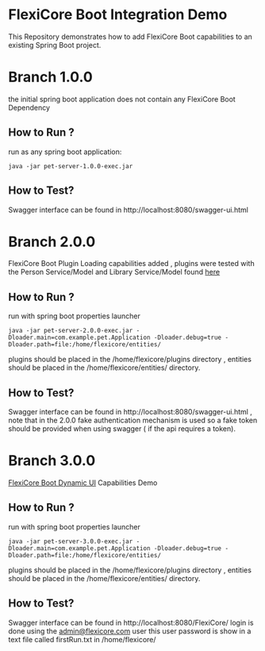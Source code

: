 # FlexiCore Boot Integration Demo

This Repository demonstrates how to add FlexiCore Boot capabilities to an existing Spring Boot project.


# Branch 1.0.0
 the initial spring boot application does not contain any FlexiCore Boot Dependency
 ## How to Run ?
run as any spring boot application:

    java -jar pet-server-1.0.0-exec.jar
 ## How to Test?
 Swagger interface can be found in http://localhost:8080/swagger-ui.html


# Branch 2.0.0
FlexiCore Boot Plugin Loading capabilities added , plugins were tested with the Person Service/Model and Library Service/Model found [here](https://github.com/wizzdi/FlexiCore-Examples)
 ## How to Run ?
run with spring boot properties launcher

    java -jar pet-server-2.0.0-exec.jar -Dloader.main=com.example.pet.Application -Dloader.debug=true -Dloader.path=file:/home/flexicore/entities/
    
plugins should be placed in the /home/flexicore/plugins directory , entities should be placed in the /home/flexicore/entities/ directory.
 ## How to Test?
 Swagger interface can be found in http://localhost:8080/swagger-ui.html , note that in the 2.0.0 fake authentication mechanism is used so a fake token should be provided when using swagger ( if the api requires a token).
 
# Branch 3.0.0
[FlexiCore Boot Dynamic UI](https://support.wizzdi.com/#dynamic-user-interface) Capabilities Demo
 ## How to Run ?
run with spring boot properties launcher

    java -jar pet-server-3.0.0-exec.jar -Dloader.main=com.example.pet.Application -Dloader.debug=true -Dloader.path=file:/home/flexicore/entities/
    
plugins should be placed in the /home/flexicore/plugins directory , entities should be placed in the /home/flexicore/entities/ directory.

 ## How to Test?
 Swagger interface can be found in http://localhost:8080/FlexiCore/
 login is done using the admin@flexicore.com user this user password is show in a text file called firstRun.txt in /home/flexicore/
